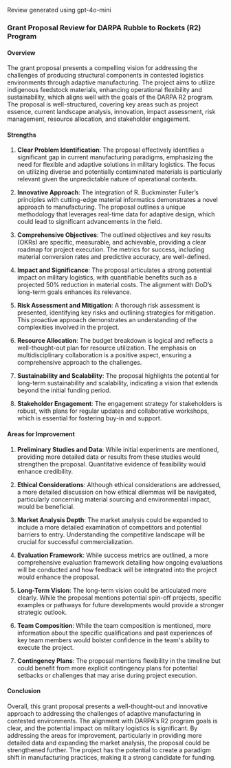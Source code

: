 Review generated using gpt-4o-mini

### Grant Proposal Review for DARPA Rubble to Rockets (R2) Program

#### Overview
The grant proposal presents a compelling vision for addressing the challenges of producing structural components in contested logistics environments through adaptive manufacturing. The project aims to utilize indigenous feedstock materials, enhancing operational flexibility and sustainability, which aligns well with the goals of the DARPA R2 program. The proposal is well-structured, covering key areas such as project essence, current landscape analysis, innovation, impact assessment, risk management, resource allocation, and stakeholder engagement.

#### Strengths

1. **Clear Problem Identification**: The proposal effectively identifies a significant gap in current manufacturing paradigms, emphasizing the need for flexible and adaptive solutions in military logistics. The focus on utilizing diverse and potentially contaminated materials is particularly relevant given the unpredictable nature of operational contexts.

2. **Innovative Approach**: The integration of R. Buckminster Fuller’s principles with cutting-edge material informatics demonstrates a novel approach to manufacturing. The proposal outlines a unique methodology that leverages real-time data for adaptive design, which could lead to significant advancements in the field.

3. **Comprehensive Objectives**: The outlined objectives and key results (OKRs) are specific, measurable, and achievable, providing a clear roadmap for project execution. The metrics for success, including material conversion rates and predictive accuracy, are well-defined.

4. **Impact and Significance**: The proposal articulates a strong potential impact on military logistics, with quantifiable benefits such as a projected 50% reduction in material costs. The alignment with DoD’s long-term goals enhances its relevance.

5. **Risk Assessment and Mitigation**: A thorough risk assessment is presented, identifying key risks and outlining strategies for mitigation. This proactive approach demonstrates an understanding of the complexities involved in the project.

6. **Resource Allocation**: The budget breakdown is logical and reflects a well-thought-out plan for resource utilization. The emphasis on multidisciplinary collaboration is a positive aspect, ensuring a comprehensive approach to the challenges.

7. **Sustainability and Scalability**: The proposal highlights the potential for long-term sustainability and scalability, indicating a vision that extends beyond the initial funding period.

8. **Stakeholder Engagement**: The engagement strategy for stakeholders is robust, with plans for regular updates and collaborative workshops, which is essential for fostering buy-in and support.

#### Areas for Improvement

1. **Preliminary Studies and Data**: While initial experiments are mentioned, providing more detailed data or results from these studies would strengthen the proposal. Quantitative evidence of feasibility would enhance credibility.

2. **Ethical Considerations**: Although ethical considerations are addressed, a more detailed discussion on how ethical dilemmas will be navigated, particularly concerning material sourcing and environmental impact, would be beneficial.

3. **Market Analysis Depth**: The market analysis could be expanded to include a more detailed examination of competitors and potential barriers to entry. Understanding the competitive landscape will be crucial for successful commercialization.

4. **Evaluation Framework**: While success metrics are outlined, a more comprehensive evaluation framework detailing how ongoing evaluations will be conducted and how feedback will be integrated into the project would enhance the proposal.

5. **Long-Term Vision**: The long-term vision could be articulated more clearly. While the proposal mentions potential spin-off projects, specific examples or pathways for future developments would provide a stronger strategic outlook.

6. **Team Composition**: While the team composition is mentioned, more information about the specific qualifications and past experiences of key team members would bolster confidence in the team's ability to execute the project.

7. **Contingency Plans**: The proposal mentions flexibility in the timeline but could benefit from more explicit contingency plans for potential setbacks or challenges that may arise during project execution.

#### Conclusion
Overall, this grant proposal presents a well-thought-out and innovative approach to addressing the challenges of adaptive manufacturing in contested environments. The alignment with DARPA's R2 program goals is clear, and the potential impact on military logistics is significant. By addressing the areas for improvement, particularly in providing more detailed data and expanding the market analysis, the proposal could be strengthened further. The project has the potential to create a paradigm shift in manufacturing practices, making it a strong candidate for funding.